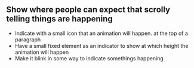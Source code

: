 ## Show where people can expect that scrolly telling things are happening 
- Indicate with a small icon that an animation will happen. at the top of a paragraph
- Have a small fixed element as an indicator to show at which height the animation will happen
- Make it blink in some way to indicate somethings happening
